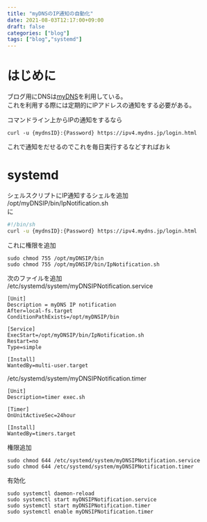 ```yaml
---
title: "myDNSのIP通知の自動化"
date: 2021-08-03T12:17:00+09:00
draft: false
categories: ["blog"]
tags: ["blog","systemd"]
---
```


# はじめに
ブログ用にDNSは[myDNS](https://www.mydns.jp/)を利用している。  
これを利用する際には定期的にIPアドレスの通知をする必要がある。  

コマンドライン上からIPの通知をするなら
```
curl -u {mydnsID}:{Password} https://ipv4.mydns.jp/login.html
```
これで通知をだせるのでこれを毎日実行するなどすればおｋ

# systemd
シェルスクリプトにIP通知するシェルを追加  
/opt/myDNSIP/bin/IpNotification.sh  
に
```sh
#!/bin/sh
curl -u {mydnsID}:{Password} https://ipv4.mydns.jp/login.html
```
これに権限を追加
```
sudo chmod 755 /opt/myDNSIP/bin
sudo chmod 755 /opt/myDNSIP/bin/IpNotification.sh
```

次のファイルを追加  
/etc/systemd/system/myDNSIPNotification.service
```
[Unit]
Description = myDNS IP notification
After=local-fs.target
ConditionPathExists=/opt/myDNSIP/bin

[Service]
ExecStart=/opt/myDNSIP/bin/IpNotification.sh  
Restart=no
Type=simple

[Install]
WantedBy=multi-user.target
```

/etc/systemd/system/myDNSIPNotification.timer
```
[Unit]
Description=timer exec.sh

[Timer]
OnUnitActiveSec=24hour

[Install]
WantedBy=timers.target
```

権限追加
```
sudo chmod 644 /etc/systemd/system/myDNSIPNotification.service
sudo chmod 644 /etc/systemd/system/myDNSIPNotification.timer
```
有効化
```
sudo systemctl daemon-reload
sudo systemctl start myDNSIPNotification.service
sudo systemctl start myDNSIPNotification.timer
sudo systemctl enable myDNSIPNotification.timer
```
